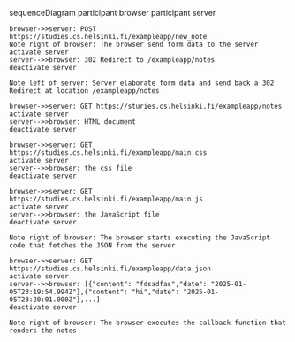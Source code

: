 sequenceDiagram
    participant browser
    participant server

    browser->>server: POST https://studies.cs.helsinki.fi/exampleapp/new_note
    Note right of browser: The browser send form data to the server
    activate server
    server-->>browser: 302 Redirect to /exampleapp/notes
    deactivate server

    Note left of server: Server elaborate form data and send back a 302 Redirect at location /exampleapp/notes

    browser->>server: GET https://sturies.cs.helsinki.fi/exampleapp/notes
    activate server
    server-->>browser: HTML document
    deactivate server

    browser->>server: GET https://studies.cs.helsinki.fi/exampleapp/main.css
    activate server
    server-->>browser: the css file
    deactivate server

    browser->>server: GET https://studies.cs.helsinki.fi/exampleapp/main.js
    activate server
    server-->>browser: the JavaScript file
    deactivate server

    Note right of browser: The browser starts executing the JavaScript code that fetches the JSON from the server

    browser->>server: GET https://studies.cs.helsinki.fi/exampleapp/data.json
    activate server
    server-->>browser: [{"content": "fdsadfas","date": "2025-01-05T23:19:54.994Z"},{"content": "hi","date": "2025-01-05T23:20:01.000Z"},...]
    deactivate server

    Note right of browser: The browser executes the callback function that renders the notes
